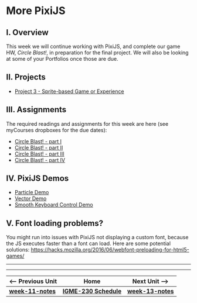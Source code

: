 # More PixiJS

## I. Overview
This week we will continue working with PixiJS, and complete our game HW, *Circle Blast!*, in preparation for the final project. We will also be looking at some of your Portfolios once those are due.

## II. Projects
- [Project 3 - Sprite-based Game or Experience](https://github.com/dccircuit/IGME-230-Fall-2018/blob/master/projects/project-3.md)

## III. Assignments
The required readings and assignments for this week are here (see myCourses dropboxes for the due dates):

- [Circle Blast! - part I](https://github.com/tonethar/IGME-230-Master/blob/master/notes/HW-circle-blast-1.md)
- [Circle Blast! - part II](https://github.com/tonethar/IGME-230-Master/blob/master/notes/HW-circle-blast-2.md)
- [Circle Blast! - part III](https://github.com/tonethar/IGME-230-Master/blob/master/notes/HW-circle-blast-3.md)
- [Circle Blast! - part IV](https://github.com/tonethar/IGME-230-Master/blob/master/notes/HW-circle-blast-4.md)

## IV. PixiJS Demos
- [Particle Demo](https://github.com/tonethar/IGME-230-Master/blob/master/notes/_files/particle-demo.zip)
- [Vector Demo](https://github.com/tonethar/IGME-230-Master/blob/master/notes/_files/PixiJS-vectors.zip)
- [Smooth Keyboard Control Demo](https://github.com/tonethar/IGME-230-Master/blob/master/notes/_files/smooth-keyboard-control.zip)

## V. Font loading problems?
You might run into issues with PixiJS not displaying a custom font, because the JS executes faster than a font can load. Here are some potential solutions:
https://hacks.mozilla.org/2016/06/webfont-preloading-for-html5-games/

<hr><hr>

| <-- Previous Unit | Home | Next Unit -->
| --- | --- | --- 
| [**week-11-notes**](week-11-notes.md)     |  [**IGME-230 Schedule**](../schedule.md) | [**week-13-notes**](week-13-notes.md)
